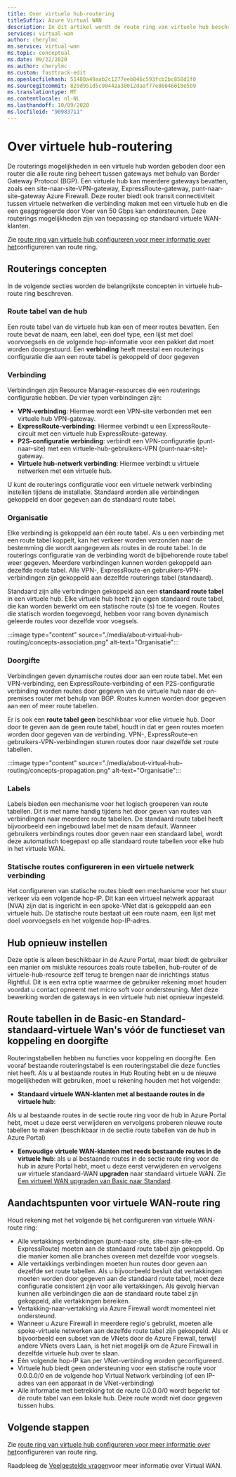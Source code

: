 ```yaml
---
title: Over virtuele hub-routering
titleSuffix: Azure Virtual WAN
description: In dit artikel wordt de route ring van virtuele hub beschreven
services: virtual-wan
author: cherylmc
ms.service: virtual-wan
ms.topic: conceptual
ms.date: 09/22/2020
ms.author: cherylmc
ms.custom: fasttrack-edit
ms.openlocfilehash: 51480a49aab2c1277eeb846c593fcb2bc858d1f0
ms.sourcegitcommit: 829d951d5c90442a38012daaf77e86046018e5b9
ms.translationtype: MT
ms.contentlocale: nl-NL
ms.lasthandoff: 10/09/2020
ms.locfileid: "90983711"
---
```

# <a name="about-virtual-hub-routing"></a>Over virtuele hub-routering

De routerings mogelijkheden in een virtuele hub worden geboden door een router die alle route ring beheert tussen gateways met behulp van Border Gateway Protocol (BGP). Een virtuele hub kan meerdere gateways bevatten, zoals een site-naar-site-VPN-gateway, ExpressRoute-gateway, punt-naar-site-gateway Azure Firewall. Deze router biedt ook transit connectiviteit tussen virtuele netwerken die verbinding maken met een virtuele hub en die een geaggregeerde door Voer van 50 Gbps kan ondersteunen. Deze routerings mogelijkheden zijn van toepassing op standaard virtuele WAN-klanten. 

Zie [route ring van virtuele hub configureren voor meer informatie over het](how-to-virtual-hub-routing.md)configureren van route ring.

## <a name="routing-concepts"></a><a name="concepts"></a>Routerings concepten

In de volgende secties worden de belangrijkste concepten in virtuele hub-route ring beschreven.

### <a name="hub-route-table"></a><a name="hub-route"></a>Route tabel van de hub

Een route tabel van de virtuele hub kan een of meer routes bevatten. Een route bevat de naam, een label, een doel type, een lijst met doel voorvoegsels en de volgende hop-informatie voor een pakket dat moet worden doorgestuurd. Een **verbinding** heeft meestal een routerings configuratie die aan een route tabel is gekoppeld of door gegeven

### <a name="connection"></a><a name="connection"></a>Verbinding

Verbindingen zijn Resource Manager-resources die een routerings configuratie hebben. De vier typen verbindingen zijn:

* **VPN-verbinding**: Hiermee wordt een VPN-site verbonden met een virtuele hub VPN-gateway.
* **ExpressRoute-verbinding**: Hiermee verbindt u een ExpressRoute-circuit met een virtuele hub ExpressRoute-gateway.
* **P2S-configuratie verbinding**: verbindt een VPN-configuratie (punt-naar-site) met een virtuele-hub-gebruikers-VPN (punt-naar-site)-gateway.
* **Virtuele hub-netwerk verbinding**: Hiermee verbindt u virtuele netwerken met een virtuele hub.

U kunt de routerings configuratie voor een virtuele netwerk verbinding instellen tijdens de installatie. Standaard worden alle verbindingen gekoppeld en door gegeven aan de standaard route tabel.

### <a name="association"></a><a name="association"></a>Organisatie

Elke verbinding is gekoppeld aan één route tabel. Als u een verbinding met een route tabel koppelt, kan het verkeer worden verzonden naar de bestemming die wordt aangegeven als routes in de route tabel. In de routerings configuratie van de verbinding wordt de bijbehorende route tabel weer gegeven.  Meerdere verbindingen kunnen worden gekoppeld aan dezelfde route tabel. Alle VPN-, ExpressRoute-en gebruikers-VPN-verbindingen zijn gekoppeld aan dezelfde routerings tabel (standaard).

Standaard zijn alle verbindingen gekoppeld aan een **standaard route tabel** in een virtuele hub. Elke virtuele hub heeft zijn eigen standaard route tabel, die kan worden bewerkt om een statische route (s) toe te voegen. Routes die statisch worden toegevoegd, hebben voor rang boven dynamisch geleerde routes voor dezelfde voor voegsels.

:::image type="content" source="./media/about-virtual-hub-routing/concepts-association.png" alt-text="Organisatie":::

### <a name="propagation"></a><a name="propagation"></a>Doorgifte

Verbindingen geven dynamische routes door aan een route tabel. Met een VPN-verbinding, een ExpressRoute-verbinding of een P2S-configuratie verbinding worden routes door gegeven van de virtuele hub naar de on-premises router met behulp van BGP. Routes kunnen worden door gegeven aan een of meer route tabellen.

Er is ook een **route tabel geen** beschikbaar voor elke virtuele hub. Door door te geven aan de geen route tabel, houdt in dat er geen routes moeten worden door gegeven van de verbinding. VPN-, ExpressRoute-en gebruikers-VPN-verbindingen sturen routes door naar dezelfde set route tabellen.

:::image type="content" source="./media/about-virtual-hub-routing/concepts-propagation.png" alt-text="Organisatie":::

### <a name="labels"></a><a name="static"></a>Labels
Labels bieden een mechanisme voor het logisch groeperen van route tabellen. Dit is met name handig tijdens het door geven van routes van verbindingen naar meerdere route tabellen. De standaard route tabel heeft bijvoorbeeld een ingebouwd label met de naam default. Wanneer gebruikers verbindings routes door geven naar een standaard label, wordt deze automatisch toegepast op alle standaard route tabellen voor elke hub in het virtuele WAN. 

### <a name="configuring-static-routes-in-a-virtual-network-connection"></a><a name="static"></a>Statische routes configureren in een virtuele netwerk verbinding

Het configureren van statische routes biedt een mechanisme voor het stuur verkeer via een volgende hop-IP. Dit kan een virtueel netwerk apparaat (NVA) zijn dat is ingericht in een spoke-VNet dat is gekoppeld aan een virtuele hub. De statische route bestaat uit een route naam, een lijst met doel voorvoegsels en het volgende hop-IP-adres.

## <a name="reset-hub"></a><a name="route"></a>Hub opnieuw instellen
Deze optie is alleen beschikbaar in de Azure Portal, maar biedt de gebruiker een manier om mislukte resources zoals route tabellen, hub-router of de virtuele-hub-resource zelf terug te brengen naar de inrichtings status Rightful. Dit is een extra optie waarmee de gebruiker rekening moet houden voordat u contact opneemt met micro soft voor ondersteuning. Met deze bewerking worden de gateways in een virtuele hub niet opnieuw ingesteld. 

## <a name="route-tables-in-basic-and-standard-virtual-wans-prior-to-the-feature-set-of-association-and-propagation"></a><a name="route"></a>Route tabellen in de Basic-en Standard-standaard-virtuele Wan's vóór de functieset van koppeling en doorgifte

Routeringstabellen hebben nu functies voor koppeling en doorgifte. Een vooraf bestaande routeringstabel is een routeringstabel die deze functies niet heeft. Als u al bestaande routes in Hub Routing hebt en u de nieuwe mogelijkheden wilt gebruiken, moet u rekening houden met het volgende:

* **Standaard virtuele WAN-klanten met al bestaande routes in de virtuele hub**:

Als u al bestaande routes in de sectie route ring voor de hub in Azure Portal hebt, moet u deze eerst verwijderen en vervolgens proberen nieuwe route tabellen te maken (beschikbaar in de sectie route tabellen van de hub in Azure Portal)

* **Eenvoudige virtuele WAN-klanten met reeds bestaande routes in de virtuele hub**: als u al bestaande routes in de sectie route ring voor de hub in azure Portal hebt, moet u deze eerst verwijderen en vervolgens uw virtuele standaard-WAN **upgraden** naar standaard virtuele WAN. Zie [Een virtueel WAN upgraden van Basic naar Standard](upgrade-virtual-wan.md).

## <a name="virtual-wan-routing-considerations"></a><a name="considerations"></a>Aandachtspunten voor virtuele WAN-route ring

Houd rekening met het volgende bij het configureren van virtuele WAN-route ring:

* Alle vertakkings verbindingen (punt-naar-site, site-naar-site-en ExpressRoute) moeten aan de standaard route tabel zijn gekoppeld. Op die manier komen alle branches overeen met dezelfde voor voegsels.
* Alle vertakkings verbindingen moeten hun routes door geven aan dezelfde set route tabellen. Als u bijvoorbeeld besluit dat vertakkingen moeten worden door gegeven aan de standaard route tabel, moet deze configuratie consistent zijn voor alle vertakkingen. Als gevolg hiervan kunnen alle verbindingen die aan de standaard route tabel zijn gekoppeld, alle vertakkingen bereiken.
* Vertakking-naar-vertakking via Azure Firewall wordt momenteel niet ondersteund.
* Wanneer u Azure Firewall in meerdere regio's gebruikt, moeten alle spoke-virtuele netwerken aan dezelfde route tabel zijn gekoppeld. Als er bijvoorbeeld een subset van de VNets door de Azure Firewall, terwijl andere VNets overs Laan, is het niet mogelijk om de Azure Firewall in dezelfde virtuele hub over te slaan.
* Eén volgende hop-IP kan per VNet-verbinding worden geconfigureerd.
* Virtuele hub biedt geen ondersteuning voor een statische route voor 0.0.0.0/0 en de volgende hop Virtual Network verbinding (of een IP-adres van een apparaat in de VNet-verbinding)
* Alle informatie met betrekking tot de route 0.0.0.0/0 wordt beperkt tot de route tabel van een lokale hub. Deze route wordt niet door gegeven tussen hubs.

## <a name="next-steps"></a>Volgende stappen

Zie [route ring van virtuele hub configureren voor meer informatie over het](how-to-virtual-hub-routing.md)configureren van route ring.

Raadpleeg de [Veelgestelde vragen](virtual-wan-faq.md)voor meer informatie over Virtual WAN.
